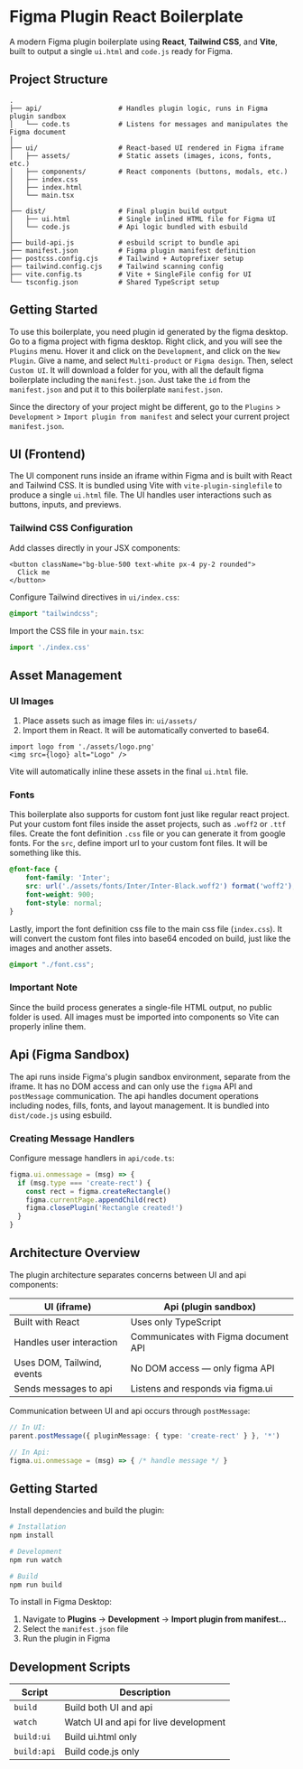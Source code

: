 # Figma Plugin React Boilerplate

A modern Figma plugin boilerplate using **React**, **Tailwind CSS**, and **Vite**, built to output a single `ui.html` and `code.js` ready for Figma.


## Project Structure

```
.
├── api/                   # Handles plugin logic, runs in Figma plugin sandbox
│   └── code.ts            # Listens for messages and manipulates the Figma document
│
├── ui/                    # React-based UI rendered in Figma iframe
│   ├── assets/            # Static assets (images, icons, fonts, etc.)
│   ├── components/        # React components (buttons, modals, etc.)
│   ├── index.css
│   ├── index.html
│   └── main.tsx
│
├── dist/                  # Final plugin build output
│   ├── ui.html            # Single inlined HTML file for Figma UI
│   └── code.js            # Api logic bundled with esbuild
│
├── build-api.js           # esbuild script to bundle api
├── manifest.json          # Figma plugin manifest definition
├── postcss.config.cjs     # Tailwind + Autoprefixer setup
├── tailwind.config.cjs    # Tailwind scanning config
├── vite.config.ts         # Vite + SingleFile config for UI
└── tsconfig.json          # Shared TypeScript setup
```

## Getting Started

To use this boilerplate, you need plugin id generated by the figma desktop. Go to a figma project with figma desktop. Right click, and you will see the `Plugins` menu. Hover it and click on the `Development`, and click on the `New Plugin`. Give a name, and select `Multi-product` or `Figma design`. Then, select `Custom UI`. It will download a folder for you, with all the default figma boilerplate including the `manifest.json`. Just take the `id` from the `manifest.json` and put it to this boilerplate `manifest.json`.

Since the directory of your project might be different, go to the `Plugins` > `Development` > `Import plugin from manifest` and select your current project `manifest.json`.

## UI (Frontend)

The UI component runs inside an iframe within Figma and is built with React and Tailwind CSS. It is bundled using Vite with `vite-plugin-singlefile` to produce a single `ui.html` file. The UI handles user interactions such as buttons, inputs, and previews.

### Tailwind CSS Configuration

Add classes directly in your JSX components:

```tsx
<button className="bg-blue-500 text-white px-4 py-2 rounded">
  Click me
</button>
```

Configure Tailwind directives in `ui/index.css`:

```css
@import "tailwindcss";
```

Import the CSS file in your `main.tsx`:

```ts
import './index.css'
```

## Asset Management

### UI Images

1. Place assets such as image files in: `ui/assets/`
2. Import them in React. It will be automatically converted to base64.
```tsx
import logo from './assets/logo.png'
<img src={logo} alt="Logo" />
```

Vite will automatically inline these assets in the final `ui.html` file.

### Fonts

This boilerplate also supports for custom font just like regular react project. Put your custom font files inside the asset projects, such as `.woff2` or `.ttf` files. Create the font definition `.css` file or you can generate it from google fonts. For the `src`, define import url to your custom font files. It will be something like this.

```css
@font-face {
    font-family: 'Inter';
    src: url('./assets/fonts/Inter/Inter-Black.woff2') format('woff2');
    font-weight: 900;
    font-style: normal;
}
```

Lastly, import the font definition css file to the main css file (`index.css`). It will convert the custom font files into base64 encoded on build, just like the images and another assets.

```css
@import "./font.css";
```

### Important Note

Since the build process generates a single-file HTML output, no public folder is used. All images must be imported into components so Vite can properly inline them.

## Api (Figma Sandbox)

The api runs inside Figma's plugin sandbox environment, separate from the iframe. It has no DOM access and can only use the `figma` API and `postMessage` communication. The api handles document operations including nodes, fills, fonts, and layout management. It is bundled into `dist/code.js` using esbuild.

### Creating Message Handlers

Configure message handlers in `api/code.ts`:

```ts
figma.ui.onmessage = (msg) => {
  if (msg.type === 'create-rect') {
    const rect = figma.createRectangle()
    figma.currentPage.appendChild(rect)
    figma.closePlugin('Rectangle created!')
  }
}
```

## Architecture Overview

The plugin architecture separates concerns between UI and api components:

| UI (iframe) | Api (plugin sandbox) |
|-------------|-------------------------|
| Built with React | Uses only TypeScript |
| Handles user interaction | Communicates with Figma document API |
| Uses DOM, Tailwind, events | No DOM access — only figma API |
| Sends messages to api | Listens and responds via figma.ui |

Communication between UI and api occurs through `postMessage`:

```ts
// In UI:
parent.postMessage({ pluginMessage: { type: 'create-rect' } }, '*')

// In Api:
figma.ui.onmessage = (msg) => { /* handle message */ }
```

## Getting Started

Install dependencies and build the plugin:

```bash
# Installation
npm install

# Development
npm run watch

# Build
npm run build
```

To install in Figma Desktop:

1. Navigate to **Plugins** → **Development** → **Import plugin from manifest...**
2. Select the `manifest.json` file
3. Run the plugin in Figma

## Development Scripts

| Script | Description |
|--------|-------------|
| `build` | Build both UI and api |
| `watch` | Watch UI and api for live development |
| `build:ui` | Build ui.html only |
| `build:api` | Build code.js only |

